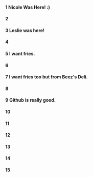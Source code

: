 #### 1 Nicole Was Here! :)
#### 2
#### 3 Leslie was here!
#### 4
#### 5 I want fries. 
#### 6
#### 7 I want fries too but from Beez's Deli.
#### 8
#### 9 Github is really good.
#### 10
#### 11
#### 12
#### 13
#### 14
#### 15